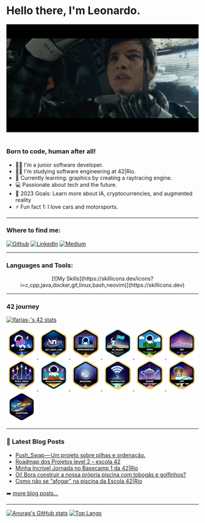 <!--
**Leofariasrj25/leofariasrj25** is a ✨ _special_ ✨ repository because its `README.md` (this file) appears on your GitHub profile.

Here are some ideas to get you started:

- 🔭 I’m currently working on ...
- 🌱 I’m currently learning ...
- 👯 I’m looking to collaborate on ...
- 🤔 I’m looking for help with ...
- 💬 Ask me about ...
- 📫 How to reach me
- 😄 Pronouns: ...
- ⚡ Fun fact: ...
-->

# Hello there, I'm Leonardo.

<div align="center">
<img hight="300" width="700" alt="GIF" align="center" src="./assets/ready player one.webp">
</div><br>

### Born to code, human after all!

- 🧑‍💻 I'm a junior software developer.
- 👨‍🎓 I'm studying software engineering at 42|Rio. 
- 📖 Currently learning: graphics by creating a raytracing engine.   
- 💻 Passionate about tech and the future.
- 🥅 2023 Goals: Learn more about IA, cryptocurrencies, and augmented reality
- ⚡ Fun fact 1: I love cars and motorsports.

---

### Where to find me:
<p>
<a href="https://github.com/leofariasrj25" target="_blank"><img alt="Github" src="https://img.shields.io/badge/GitHub-%2312100E.svg?&style=for-the-badge&logo=Github&logoColor=white" /></a> 
<a href="https://www.linkedin.com/in/leofariasrj25" target="_blank"><img alt="LinkedIn" src="https://img.shields.io/badge/linkedin-%230077B5.svg?&style=for-the-badge&logo=linkedin&logoColor=white" /></a> 
<a href="https://leofariasrj25.medium.com" target="_blank"><img alt="Medium" src="https://img.shields.io/badge/medium-%2312100E.svg?&style=for-the-badge&logo=medium&logoColor=white" /></a>
</p>

---

### Languages and Tools:
<p align="center">
[![My Skills](https://skillicons.dev/icons?i=c,cpp,java,docker,git,linux,bash,neovim)](https://skillicons.dev)
</p>

---

### 42 journey

[![lfarias-'s 42 stats](https://badge42.vercel.app/api/v2/cl5zpz90q000609l63hare0gx/stats?cursusId=21&coalitionId=345)](https://github.com/JaeSeoKim/badge42)

<a href="https://github.com/Leofariasrj25/libft">
<img height="80px" src="./assets/42_badges/libftm.png" />
</a>
<a href="https://github.com/Leofariasrj25/get_next_line42">
<img height="80px" src="./assets/42_badges/get_next_linem.png" />
</a>
<a href="">
<img height="80px" src="./assets/42_badges/born2berootm.png" />
</a>
<a href="https://github.com/Leofariasrj25/ft_printf42">
<img height="80px" src="./assets/42_badges/ft_printfe.png" />
</a>
<a href="https://github.com/Leofariasrj25/pipex42">
<img height="80px" src="./assets/42_badges/pipexm.png" />
</a>
<a href="https://github.com/Leofariasrj25/FdF">
<img height="80px" src="./assets/42_badges/fdfm.png" />
</a>
<a href="https://github.com/Leofariasrj25/push_swap42">
<img height="80px" src="./assets/42_badges/push_swapm.png" />
</a>
<a href="https://github.com/Leofariasrj25/philosophers42">
<img height="80px" src="./assets/42_badges/philosopherse.png" />
</a>
<a href="https://github.com/speedshell/minishell">
<img height="80px" src="./assets/42_badges/minishellm.png" />
</a>
<a href="">
<img height="80px" src="./assets/42_badges/netpracticem.png" />
</a>
<a href="https://github.com/raytracers/miniRT">
<img height="80px" src="./assets/42_badges/minirtm.png" />
</a>
<a href="https://github.com/Leofariasrj25/cpp-piscine">
<img height="80px" src="./assets/42_badges/cppm.png" />
</a>
<a href="">
<img height="80px" src="./assets/42_badges/inceptionn.png" />
</a>

---

### 📕 Latest Blog Posts

<!-- BLOG-POST-LIST:START -->
- [Push_Swap — Um projeto sobre pilhas e ordenação.](https://leofariasrj25.medium.com/push-swap-um-projeto-sobre-pilhas-e-ordena%C3%A7%C3%A3o-5aecdbe33903?source=rss-a9f5ec3b3b67------2)
- [Roadmap dos Projetos level 2 – escola 42](https://leofariasrj25.medium.com/roadmap-dos-projetos-level-2-escola-42-66904df0a837?source=rss-a9f5ec3b3b67------2)
- [Minha Incrível Jornada no Basecamp 1 da 42|Rio](https://leofariasrj25.medium.com/minha-incr%C3%ADvel-jornada-no-basecamp-1-da-42-rio-6c02af098321?source=rss-a9f5ec3b3b67------2)
- [Oi! Bora construir a nossa própria piscina com tobogãs e golfinhos?](https://leofariasrj25.medium.com/oi-bora-construir-a-nossa-pr%C3%B3pria-piscina-com-tobog%C3%A3s-e-golfinhos-8fac671cee39?source=rss-a9f5ec3b3b67------2)
- [Como não se “afogar” na piscina da Escola 42|Rio](https://leofariasrj25.medium.com/como-n%C3%A3o-se-afogar-na-piscina-da-escola-42-rio-cc41da50e72c?source=rss-a9f5ec3b3b67------2)
<!-- BLOG-POST-LIST:END -->

➡️ [more blog posts...](https://leofariasrj25.medium.com)

---

[![Anurag's GitHub stats](https://github-readme-stats.vercel.app/api?username=leofariasrj25&theme=radical)](https://github.com/anuraghazra/github-readme-stats)
[![Top Langs](https://github-readme-stats.vercel.app/api/top-langs/?username=leofariasrj25&layout=compact&theme=radical)](https://github.com/anuraghazra/github-readme-stats)
